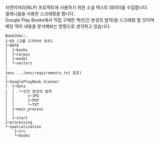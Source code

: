 자연어처리(NLP) 프로젝트에 사용하기 위한 소설 텍스트 데이터를 수집합니다.  
셀레니움을 사용한 스크레핑을 합니다.  
Google Play Books에서 직접 구매한 책(인간 본성의 법칙)을 스크래핑 할 것이며  
해당 책의 내용을 분석해보는 방향으로 생각하고 있습니다.  

>
    Book2Vec:.
    ├─93 (크롬 드라이버 위치)
    ├─DATA
    │  ├─books
    │  ├─corpus
    │  ├─model
    │  └─vectors
    |
    ├env ...(env/requirements.txt 참조)
    |
    ├─GooglePlayBook_Scanner
    │  ├─data
    │  │  └─인간 본성의 법칙
    │  │      ├─JPG
    │  │      ├─PDF
    │  │      └─TXT
    │  ├─main_process
    │  │  
    │  ├─start
    ├─processing
    └─spatialization
        ├─src
        └─books